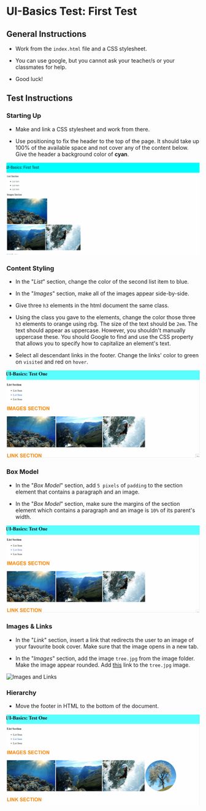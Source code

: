 # UI-Basics Test: First Test
## General Instructions

* Work from the `index.html` file and a CSS stylesheet.

* You can use google, but you cannot ask your teacher/s or your classmates for help. 

* Good luck! 

## Test Instructions
### Starting Up
* Make and link a CSS stylesheet and work from there.

* Use positioning to fix the header to the top of the page. It should take up 100% of the available space and not cover any of the content below. Give the header a background color of **cyan**.

![Starting Up](./mockups/startingUp.gif)

### Content Styling 
* In the "_List_" section, change the color of the second list item to blue.

* In the "_Images_" section, make all of the images appear side-by-side.

* Give three `h3` elements in the html document the same class. 

* Using the class you gave to the elements, change the color those three `h3` elements to orange using rbg. The size of the text should be `2em`. The text should appear as uppercase. However, you shouldn't manually uppercase these. You should Google to find and use the CSS property that allows you to specify how to capitalize an element's text. 

* Select all descendant links in the footer. Change the links' color to green on `visited` and red on `hover`.

![Content Styling](./mockups/contentStyling.gif)

### Box Model 
* In the "_Box Model_" section, add `5 pixels` of `padding` to the section element that contains a paragraph and an image.

* In the "_Box Model_" section, make sure the margins of the section element which contains a paragraph and an image is `10%` of its parent's width.

![Box Model](./mockups/boxModel.gif)

### Images & Links 
* In the "_Link_" section, insert a link that redirects the user to an image of your favourite book cover. Make sure that the image opens in a new tab.

* In the "_Images_" section, add the image `tree.jpg` from the image folder. Make the image appear rounded. Add [this](https://caseytrees.org/tree-species/) link to the `tree.jpg` image.

![Images and Links](./mockups/imagesLinks.gif)

### Hierarchy
* Move the footer in HTML to the bottom of the document.

![Hierarchy](./mockups/hiearchy.gif)
